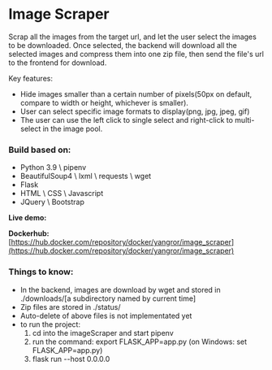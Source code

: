 # Image Scraper

Scrap all the images from the target url, and let the user select the images to be downloaded. Once selected, the backend will download all the selected images and compress them into one zip file, then send the file's url to the frontend for download.

Key features:
  - Hide images smaller than a certain number of pixels(50px on default, compare to width or height, whichever is smaller).
  - User can select specific image formats to display(png, jpg, jpeg, gif)
  - The user can use the left click to single select and right-click to multi-select in the image pool.
  

### Build based on:
  - Python 3.9 \ pipenv
  - BeautifulSoup4 \ lxml \ requests \ wget
  - Flask
  - HTML \ CSS \ Javascript
  - JQuery \ Bootstrap


**Live demo:**

**Dockerhub:** [https://hub.docker.com/repository/docker/yangror/image_scraper](https://hub.docker.com/repository/docker/yangror/image_scraper)

### Things to know:
  - In the backend, images are download by wget and stored in ./downloads/[a subdirectory named by current time]
  - Zip files are stored in ./status/
  - Auto-delete of above files is not implementated yet
  - to run the project:
    1. cd into the imageScraper and start pipenv
    2. run the command: export FLASK_APP=app.py (on Windows: set FLASK_APP=app.py)
    3. flask run --host 0.0.0.0
